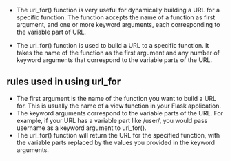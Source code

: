 - The url_for() function is very useful for dynamically building a URL for a specific function. The function accepts the name of a function as first argument, and one or more keyword arguments, each corresponding to the variable part of URL.

- The url_for() function is used to build a URL to a specific function. It takes the name of the function as the first argument and any number of keyword arguments that correspond to the variable parts of the URL.

## rules used in using url_for 
- The first argument is the name of the function you want to build a URL for. This is usually the name of a view function in your Flask application.
- The keyword arguments correspond to the variable parts of the URL. For example, if your URL has a variable part like /user/<username>, you would pass username as a keyword argument to url_for().
- The url_for() function will return the URL for the specified function, with the variable parts replaced by the values you provided in the keyword arguments.